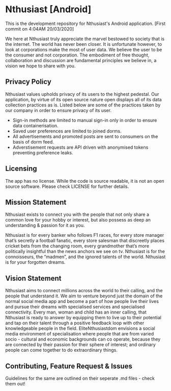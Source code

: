 # Nthusiast [Android]
 
This is the development repository for Nthusiast's Android application. [First commit on 4:04AM 20/03/2020]

We here at Nthusiast truly appreciate the marvel bestowed to society that is the internet. The world has never been closer. It is unfortunate however, to look at corporations make the most of user data. We believe the user to be the consumer and not corporation. The embodiment of free thought, collaboration and discussion are fundamental principles we believe in, a vision we hope to share with you.

## Privacy Policy

Nthusiast values upholds privacy of its users to the highest pedestal. Our application, by virtue of its open source nature open displays all of its data collection practices as is. Listed below are some of the practices taken by our company in order to ensure privacy of its user.
- Sign-in methods are limited to manual sign-in only in order to ensure data containerisation.
- Saved user preferences are limited to joined dorms.
- All advertisements and promoted posts are sent to consumers on the basis of dorm feed.
- Adverstisement requests are API driven with anonymised tokens preventing preference leaks.

## Licensing 

The app has no license. While the code is source readable, it is not an open source software. Please check LICENSE for further details.

## Mission Statement

Nthusiast exists to connect you with the people that not only share a common love for your hobby or interest, but also possess as deep an understanding & passion for it as you.

Nthusiast is for every banker who follows F1 races, for every store manager that’s secretly a football fanatic, every store salesman that discreetly places cricket bets from the changing room, every grandmother that’s more politically insightful than the news anchors we see on tv.
Nthusiast is for the connoisseurs, the “madmen”, and the ignored talents of the world.
Nthusiast is for your forgotten dreams.

## Vision Statement

Nthusiast aims to connect millions across the world to their calling, and the people that understand it. We aim to venture beyond just the domain of the normal social media app and become a part of how people live their lives and pursue their dreams with specialised services and specialised connectivity.
Every man, woman and child has an inner calling, that Nthusiast is ready to answer by equipping them to live up to their potential and tap on their talent through a positive feedback loop with other knowledgeable people in the field. 
EliteNthusiastdom envisions a social media environment of specialisation where people that are from varied socio - cultural and economic backgrounds can co operate, because they are connected by their passion for their sphere of interest; and ordinary people can come together to do extraordinary things.

## Contributing, Feature Request & Issues

Guidelines for the same are outlined on their seperate .md files - check them out!

